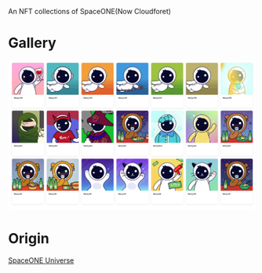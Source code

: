 An NFT collections of SpaceONE(Now Cloudforet)

# Gallery

![NFT collections](NFT_collections.png)

# Origin

[SpaceONE Universe](https://opensea.io/collection/spaceone-universe)
